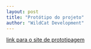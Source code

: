 ```yaml
---
layout: post
title: "Protótipo do projeto"
author: "WildCat Development"
---
```


[link para o site de prototipagem](https://marvelapp.com/project/3920583/)